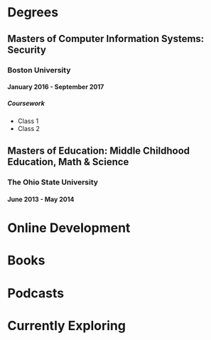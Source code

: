 # Degrees
## Masters of Computer Information Systems: Security
### Boston University
#### January 2016 - September 2017
##### Coursework
- Class 1
- Class 2


## Masters of Education: Middle Childhood Education, Math & Science
### The Ohio State University
#### June 2013 - May 2014



# Online Development

# Books

# Podcasts

# Currently Exploring